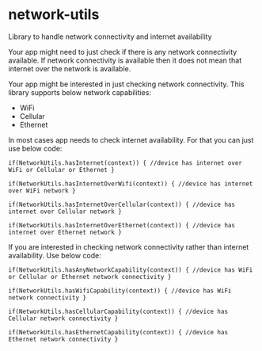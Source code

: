 # network-utils
Library to handle network connectivity and internet availability

Your app might need to just check if there is any network connectivity available.
If network connectivity is available then it does not mean that internet over the network is available.

Your app might be interested in just checking network connectivity. This library supports below
network capabilities:

* WiFi
* Cellular
* Ethernet

In most cases app needs to check internet availability. For that you can just use below code:

`if(NetworkUtils.hasInternet(context)) {
   //device has internet over WiFi or Cellular or Ethernet
}`


`if(NetworkUtils.hasInternetOverWifi(context)) {
//device has internet over WiFi network
}`


`if(NetworkUtils.hasInternetOverCellular(context)) {
//device has internet over Cellular network
}`

`if(NetworkUtils.hasInternetOverEthernet(context)) {
//device has internet over Ethernet network
}`


If you are interested in checking network connectivity rather than internet availability. Use below code:

`if(NetworkUtils.hasAnyNetworkCapability(context)) {
//device has WiFi or Cellular or Ethernet network connectivity
}`


`if(NetworkUtils.hasWifiCapability(context)) {
//device has WiFi network connectivity
}`


`if(NetworkUtils.hasCellularCapability(context)) {
//device has Cellular network connectivity
}`

`if(NetworkUtils.hasEthernetCapability(context)) {
//device has Ethernet network connectivity
}`